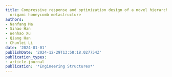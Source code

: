 ```yaml
---
title: Compressive response and optimization design of a novel hierarchical re-entrant
  origami honeycomb metastructure
authors:
- Nanfang Ma
- Sihao Han
- Wenhao Xu
- Qiang Han
- Chunlei Li
date: '2024-01-01'
publishDate: '2024-12-29T13:58:18.027754Z'
publication_types:
- article-journal
publication: '*Engineering Structures*'
---
```

